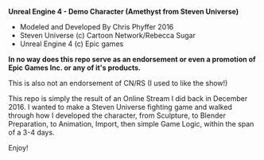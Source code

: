**Unreal Engine 4 - Demo Character (Amethyst from Steven Universe)**

* Modeled and Developed By Chris Phyffer 2016
* Steven Universe (c) Cartoon Network/Rebecca Sugar
* Unreal Engine 4 (c) Epic games

**In no way does this repo serve as an endorsement or even a promotion of Epic Games Inc. or any of it's products.**

This is also not an endorsement of CN/RS (I used to like the show!)

This repo is simply the result of an Online Stream I did back in December 2016. I wanted to make a Steven Universe fighting game and walked through how I developed the character, from Sculpture, to Blender Preparation, to Animation, Import, then simple Game Logic, within the span of a 3-4 days.

Enjoy!
